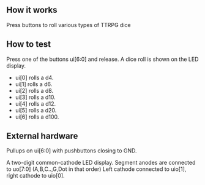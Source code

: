 <!---

This file is used to generate your project datasheet. Please fill in the information below and delete any unused
sections.

You can also include images in this folder and reference them in the markdown. Each image must be less than
512 kb in size, and the combined size of all images must be less than 1 MB.
-->

## How it works

Press buttons to roll various types of TTRPG dice

## How to test

Press one of the buttons ui[6:0] and release.
A dice roll is shown on the LED display.

* ui[0] rolls a d4.
* ui[1] rolls a d6.
* ui[2] rolls a d8.
* ui[3] rolls a d10.
* ui[4] rolls a d12.
* ui[5] rolls a d20.
* ui[6] rolls a d100.

## External hardware

Pullups on ui[6:0] with pushbuttons closing to GND.

A two-digit common-cathode LED display. Segment anodes are connected to uo[7:0] (A,B,C..,G,Dot in that order)
Left cathode connected to uio[1], right cathode to uio[0].

